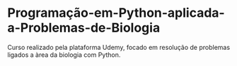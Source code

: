 # Programação-em-Python-aplicada-a-Problemas-de-Biologia
 Curso realizado pela plataforma Udemy, focado em resolução de problemas ligados a àrea da biologia com Python.
